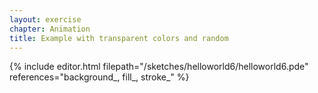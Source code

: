 ```yaml
---
layout: exercise
chapter: Animation
title: Example with transparent colors and random
---
```


{% include editor.html filepath="/sketches/helloworld6/helloworld6.pde" references="background_, fill_, stroke_" %}